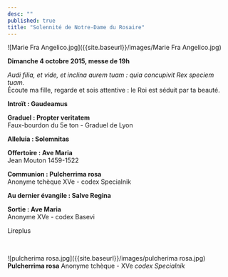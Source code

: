```yaml
---
desc: ""
published: true
title: "Solennité de Notre-Dame du Rosaire"
---
```



![Marie Fra Angelico.jpg]({{site.baseurl}}/images/Marie Fra Angelico.jpg)


**Dimanche 4 octobre 2015, messe de 19h** 

*Audi filia, et vide, et inclina aurem tuam : quia concupivit Rex speciem tuam.*  
Écoute ma fille, regarde et sois attentive : le Roi est séduit par ta beauté.

**Introït : Gaudeamus**

**Graduel : Propter veritatem**  
Faux-bourdon du 5e ton - Graduel de Lyon

**Alleluia : Solemnitas**

**Offertoire : Ave Maria**  
Jean Mouton 1459-1522

**Communion : Pulcherrima rosa**  
Anonyme tchèque XVe - codex Specialnik

**Au dernier évangile : Salve Regina**  

**Sortie : Ave Maria**  
Anonyme XVe - codex Basevi

Lireplus

&nbsp;

![pulcherima rosa.jpg]({{site.baseurl}}/images/pulcherima rosa.jpg)
**Pulcherrima rosa** Anonyme tchèque - XVe *codex Specialnik*
